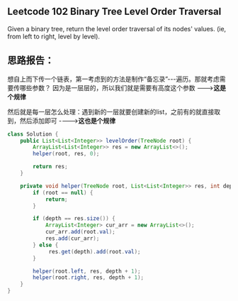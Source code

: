 ## Leetcode 102 Binary Tree Level Order Traversal

Given a binary tree, return the level order traversal of its nodes' values.
(ie, from left to right, level by level).

## 思路报告：

想自上而下传一个链表，第一考虑到的方法是制作“备忘录”---遍历。那就考虑需要传哪些参数？
因为是一层层的，所以我们就是需要有高度这个参数 --->**这是个规律**

然后就是每一层怎么处理：遇到新的一层就要创建新的list，之前有的就直接取到，然后添加即可
---->**这也是个规律**

```java
class Solution {
    public List<List<Integer>> levelOrder(TreeNode root) {
        ArrayList<List<Integer>> res = new ArrayList<>();
        helper(root, res, 0);

        return res;
    }

    private void helper(TreeNode root, List<List<Integer>> res, int depth) {
        if (root == null) {
            return;
        }

        if (depth == res.size()) {
            ArrayList<Integer> cur_arr = new ArrayList<>();
            cur_arr.add(root.val);
            res.add(cur_arr);
        } else {
             res.get(depth).add(root.val);
        }

        helper(root.left, res, depth + 1);
        helper(root.right, res, depth + 1);
    }
}
